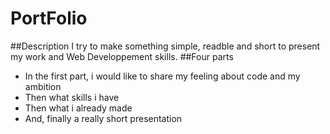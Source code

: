 # PortFolio
##Description
I try to make something simple, readble and short to present my work and Web Developpement skills.
##Four parts
- In the first part, i would like to share my feeling about code and my ambition
- Then what skills i have
- Then what i already made
- And, finally a really short presentation

